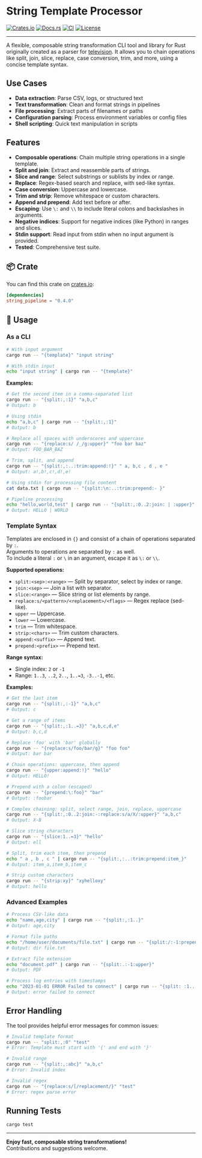 # String Template Processor

[![Crates.io](https://img.shields.io/crates/v/string_pipeline.svg)](https://crates.io/crates/string_pipeline)
[![Docs.rs](https://docs.rs/string_pipeline/badge.svg)](https://docs.rs/string_pipeline)
[![CI](https://github.com/lalvarezt/string_pipeline/actions/workflows/ci.yml/badge.svg)](https://github.com/lalvarezt/string_pipeline/actions)
[![License](https://img.shields.io/crates/l/string_pipeline.svg)](https://github.com/lalvarezt/string_pipeline/blob/main/LICENSE)

---

A flexible, composable string transformation CLI tool and library for Rust originally created as a parser for [television](https://github.com/alexpasmantier/television). It allows you to chain operations like split, join, slice, replace, case conversion, trim, and more, using a concise template syntax.

## Use Cases

- **Data extraction**: Parse CSV, logs, or structured text
- **Text transformation**: Clean and format strings in pipelines
- **File processing**: Extract parts of filenames or paths
- **Configuration parsing**: Process environment variables or config files
- **Shell scripting**: Quick text manipulation in scripts

## Features

- **Composable operations**: Chain multiple string operations in a single template.
- **Split and join**: Extract and reassemble parts of strings.
- **Slice and range**: Select substrings or sublists by index or range.
- **Replace**: Regex-based search and replace, with sed-like syntax.
- **Case conversion**: Uppercase and lowercase.
- **Trim and strip**: Remove whitespace or custom characters.
- **Append and prepend**: Add text before or after.
- **Escaping**: Use `\:` and `\\` to include literal colons and backslashes in arguments.
- **Negative indices**: Support for negative indices (like Python) in ranges and slices.
- **Stdin support**: Read input from stdin when no input argument is provided.
- **Tested**: Comprehensive test suite.

## 📦 Crate

You can find this crate on [crates.io](https://crates.io/crates/string_pipeline):

```toml
[dependencies]
string_pipeline = "0.4.0"
```

## 🚀 Usage

### As a CLI

```sh
# With input argument
cargo run -- "{template}" "input string"

# With stdin input
echo "input string" | cargo run -- "{template}"
```

**Examples:**

```sh
# Get the second item in a comma-separated list
cargo run -- "{split:,:1}" "a,b,c"
# Output: b

# Using stdin
echo "a,b,c" | cargo run -- "{split:,:1}"
# Output: b

# Replace all spaces with underscores and uppercase
cargo run -- "{replace:s/ /_/g:upper}" "foo bar baz"
# Output: FOO_BAR_BAZ

# Trim, split, and append
cargo run -- "{split:,:..:trim:append:!}" " a, b,c , d , e "
# Output: a!,b!,c!,d!,e!

# Using stdin for processing file content
cat data.txt | cargo run -- "{split:\n:..:trim:prepend:- }"

# Pipeline processing
echo "hello,world,test" | cargo run -- "{split:,:0..2:join: | :upper}"
# Output: HELLO | WORLD
```

### Template Syntax

Templates are enclosed in `{}` and consist of a chain of operations separated by `:`.  
Arguments to operations are separated by `:` as well.  
To include a literal `:` or `\` in an argument, escape it as `\:` or `\\`.

**Supported operations:**

- `split:<sep>:<range>` — Split by separator, select by index or range.
- `join:<sep>` — Join a list with separator.
- `slice:<range>` — Slice string or list elements by range.
- `replace:s/<pattern>/<replacement>/<flags>` — Regex replace (sed-like).
- `upper` — Uppercase.
- `lower` — Lowercase.
- `trim` — Trim whitespace.
- `strip:<chars>` — Trim custom characters.
- `append:<suffix>` — Append text.
- `prepend:<prefix>` — Prepend text.

**Range syntax:**

- Single index: `2` or `-1`
- Range: `1..3`, `..2`, `2..`, `1..=3`, `-3..-1`, etc.

**Examples:**

```sh
# Get the last item
cargo run -- "{split:,:-1}" "a,b,c"
# Output: c

# Get a range of items
cargo run -- "{split:,:1..=3}" "a,b,c,d,e"
# Output: b,c,d

# Replace 'foo' with 'bar' globally
cargo run -- "{replace:s/foo/bar/g}" "foo foo"
# Output: bar bar

# Chain operations: uppercase, then append
cargo run -- "{upper:append:!}" "hello"
# Output: HELLO!

# Prepend with a colon (escaped)
cargo run -- "{prepend:\:foo}" "bar"
# Output: :foobar

# Complex chaining: split, select range, join, replace, uppercase
cargo run -- "{split:,:0..2:join:-:replace:s/a/X/:upper}" "a,b,c"
# Output: X-B

# Slice string characters
cargo run -- "{slice:1..=3}" "hello"
# Output: ell

# Split, trim each item, then prepend
echo " a , b , c " | cargo run -- "{split:,:..:trim:prepend:item_}"
# Output: item_a,item_b,item_c

# Strip custom characters
cargo run -- "{strip:xy}" "xyhelloxy"
# Output: hello
```

### Advanced Examples

```sh
# Process CSV-like data
echo "name,age,city" | cargo run -- "{split:,:1..}" 
# Output: age,city

# Format file paths
echo "/home/user/documents/file.txt" | cargo run -- "{split:/:-1:prepend:dir }"
# Output: dir file.txt

# Extract file extension
echo "document.pdf" | cargo run -- "{split:.:-1:upper}"
# Output: PDF

# Process log entries with timestamps
echo "2023-01-01 ERROR Failed to connect" | cargo run -- "{split: :1..:join: :lower}"
# Output: error failed to connect
```

## Error Handling

The tool provides helpful error messages for common issues:

```sh
# Invalid template format
cargo run -- "split:,:0" "test"
# Error: Template must start with '{' and end with '}'

# Invalid range
cargo run -- "{split:,:abc}" "a,b,c"  
# Error: Invalid index

# Invalid regex
cargo run -- "{replace:s/[/replacement/}" "test"
# Error: regex parse error
```

## Running Tests

```sh
cargo test
```

---

**Enjoy fast, composable string transformations!**  
Contributions and suggestions welcome.
